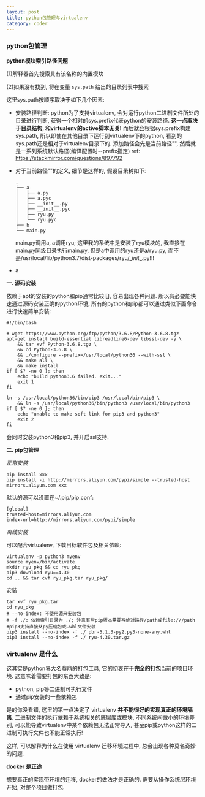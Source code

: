 ```yaml
---
layout: post
title: python包管理与virtualenv
category: coder
---
```


### python包管理

**python模块索引路径问题**

(1)解释器首先搜索具有该名称的内置模块

(2)如果没有找到, 将在变量 `sys.path` 给出的目录列表中搜索

这里sys.path按顺序取决于如下几个因素:

* 安装路径判断: python为了支持virtualenv, 会对运行python二进制文件所处的目录进行判断, 获得一个相对的sys.prefix代表python的安装路径. **这一点取决于目录结构, 和virtualenv的active脚本无关!** 而后就会根据sys.prefix构建sys.path, 所以即使在其他目录下运行到virtualenv下的python, 看到的sys.path还是相对于virtualenv目录下的. 添加路径会先是当前路径"", 然后就是一系列系统默认路径(编译配置时--prefix指定)
  ref: https://stackmirror.com/questions/897792

* 对于当前路径""的定义, 细节是这样的, 假设目录树如下:

  ```
  .
  ├── a
  │   ├── a.py
  │   ├── a.pyc
  │   ├── __init__.py
  │   ├── __init__.pyc
  │   ├── ryu.py
  │   └── ryu.pyc
  ├── b
  └── main.py
  ```

  main.py调用a, a调用ryu; 这里我的系统中是安装了ryu模块的, 我直接在main.py同级目录执行main.py, 但是a中调用的ryu还是a/ryu.py, 而不是/usr/local/lib/python3.7/dist-packages/ryu/\__init__.py!!!

* a

**一. 源码安装**

依赖于apt的安装的python和pip通常比较旧, 容易出现各种问题. 所以有必要能快速通过源码安装正确的python环境, 所有的python和pip都可以通过类似下面命令进行快速简单安装:

```shell
#!/bin/bash

# wget https://www.python.org/ftp/python/3.6.8/Python-3.6.8.tgz
apt-get install build-essential libreadline6-dev libssl-dev -y \
	&& tar xvf Python-3.6.8.tgz \
	&& cd Python-3.6.8 \
	&& ./configure --prefix=/usr/local/python36 --with-ssl \
	&& make all \
	&& make install
if [ $? -ne 0 ]; then
    echo "build python3.6 failed. exit..."
    exit 1
fi

ln -s /usr/local/python36/bin/pip3 /usr/local/bin/pip3 \
    && ln -s /usr/local/python36/bin/python3 /usr/local/bin/python3
if [ $? -ne 0 ]; then
    echo "unable to make soft link for pip3 and python3"
    exit 2
fi
```

会同时安装python3和pip3, 并开启ssl支持.

**二. pip包管理**

*正常安装*

```shell
pip install xxx
pip install -i http://mirrors.aliyun.com/pypi/simple --trusted-host mirrors.aliyun.com xxx
```

默认的源可以设置在~/.pip/pip.conf:

```
[global]
trusted-host=mirrors.aliyun.com
index-url=http://mirrors.aliyun.com/pypi/simple
```

*离线安装*

可以配合virtualenv, 下载目标软件包及相关依赖:

```shell
virtualenv -p python3 myenv
source myenv/bin/activate
mkdir ryu_pkg && cd ryu_pkg
pip3 download ryu==4.30
cd .. && tar cvf ryu_pkg.tar ryu_pkg/
```

安装

```shell
tar xvf ryu_pkg.tar
cd ryu_pkg
# --no-index: 不使用源来安装包
# -f ./: 依赖索引目录为 ./; 注意有些pip版本需要写绝对路经/path或file:///path
#pip3支持直接从py压缩包或.whl文件安装
pip3 install --no-index -f ./ pbr-5.1.3-py2.py3-none-any.whl
pip3 install --no-index -f ./ ryu-4.30.tar.gz
```



### virtualenv 是什么

这其实是python界大名鼎鼎的打包工具, 它的初衷在于**完全的打包**当前的项目环境. 这意味着需要打包的东西大致是:

* python, pip等二进制可执行文件
* 通过pip安装的一些依赖包

是的你没看错, 这里的第一点决定了 virtualenv **并不能很好的实现真正的环境隔离**. 二进制文件的执行依赖于系统相关的底层库或模块, 不同系统间微小的环境差别, 可以能导致virtualenv中某个依赖包无法正常导入, 甚至pip或python这样的二进制可执行文件也不能正常执行! 

这样, 可以解释为什么在使用 virtualenv 迁移环境过程中, 总会出现各种莫名奇妙的问题.

**docker 是正途**

想要真正的实现带环境的迁移, docker的做法才是正确的. 需要从操作系统层环境开始, 对整个项目做打包.
